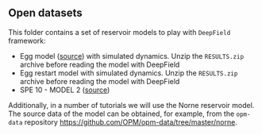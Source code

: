 ## Open datasets

This folder contains a set of reservoir models to play with `DeepField` framework:
* Egg model ([source](https://doi.org/10.1002/gdj3.21)) with simulated dynamics. Unzip the `RESULTS.zip` archive before reading the model with DeepField
* Egg restart model with simulated dynamics. Unzip the `RESULTS.zip` archive before reading the model with DeepField
* SPE 10 - MODEL 2 ([source](https://github.com/OPM/opm-data/tree/master/spe10model2))

Additionally, in a number of tutorials we will use the Norne reservoir model. The source data of the model can be obtained, for example, from the `opm-data` repository https://github.com/OPM/opm-data/tree/master/norne.

